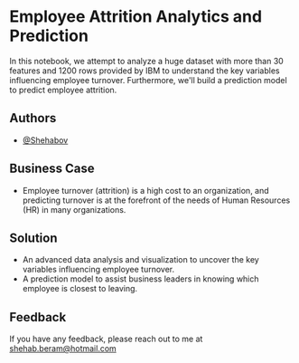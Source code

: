 
# Employee Attrition Analytics and Prediction 

In this notebook, we attempt to analyze a huge dataset with more than 30 features and 1200 rows provided by IBM to understand the key variables influencing employee turnover. Furthermore, we'll build a prediction model to predict employee attrition. 


## Authors

- [@Shehabov](https://www.linkedin.com/in/shehab-beram/)
  
## Business Case

- Employee turnover (attrition) is a high cost to an organization, and predicting turnover is at the forefront of the needs of Human Resources (HR) in many organizations.



  
## Solution

- An advanced data analysis and visualization to uncover the key variables influencing employee turnover.
- A prediction model to assist business leaders in knowing which employee is closest to leaving.


  
## Feedback

If you have any feedback, please reach out to me at shehab.beram@hotmail.com

  
